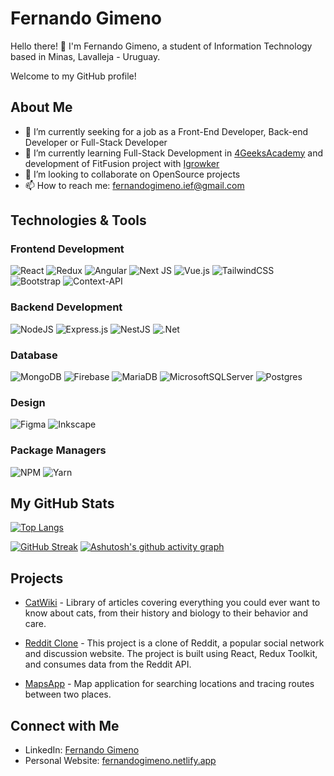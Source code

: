 # Fernando Gimeno

Hello there! 👋 I'm Fernando Gimeno, a student of Information Technology based in Minas, Lavalleja - Uruguay.

Welcome to my GitHub profile!

## About Me

- 🔭 I’m currently seeking for a job as a Front-End Developer, Back-end Developer or Full-Stack Developer
- 🌱 I’m currently learning Full-Stack Development in [4GeeksAcademy](https://4geeks.com/) and development of FitFusion project with [Igrowker](https://www.igrowker.com)
- 👯 I’m looking to collaborate on OpenSource projects
- 📫 How to reach me: fernandogimeno.ief@gmail.com

## Technologies & Tools

### Frontend Development

![React](https://img.shields.io/badge/react-%2320232a.svg?style=for-the-badge&logo=react&logoColor=%2361DAFB)
![Redux](https://img.shields.io/badge/redux-%23593d88.svg?style=for-the-badge&logo=redux&logoColor=white)
![Angular](https://img.shields.io/badge/angular-%23DD0031.svg?style=for-the-badge&logo=angular&logoColor=white)
![Next JS](https://img.shields.io/badge/Next-black?style=for-the-badge&logo=next.js&logoColor=white)
![Vue.js](https://img.shields.io/badge/vuejs-%2335495e.svg?style=for-the-badge&logo=vuedotjs&logoColor=%234FC08D)
![TailwindCSS](https://img.shields.io/badge/tailwindcss-%2338B2AC.svg?style=for-the-badge&logo=tailwind-css&logoColor=white)
![Bootstrap](https://img.shields.io/badge/bootstrap-%238511FA.svg?style=for-the-badge&logo=bootstrap&logoColor=white)
![Context-API](https://img.shields.io/badge/Context--Api-000000?style=for-the-badge&logo=react)

### Backend Development

![NodeJS](https://img.shields.io/badge/node.js-6DA55F?style=for-the-badge&logo=node.js&logoColor=white)
![Express.js](https://img.shields.io/badge/express.js-%23404d59.svg?style=for-the-badge&logo=express&logoColor=%2361DAFB)
![NestJS](https://img.shields.io/badge/nestjs-%23E0234E.svg?style=for-the-badge&logo=nestjs&logoColor=white)
![.Net](https://img.shields.io/badge/.NET-5C2D91?style=for-the-badge&logo=.net&logoColor=white)

### Database

![MongoDB](https://img.shields.io/badge/MongoDB-%234ea94b.svg?style=for-the-badge&logo=mongodb&logoColor=white)
![Firebase](https://img.shields.io/badge/firebase-a08021?style=for-the-badge&logo=firebase&logoColor=ffcd34)
![MariaDB](https://img.shields.io/badge/MariaDB-003545?style=for-the-badge&logo=mariadb&logoColor=white)
![MicrosoftSQLServer](https://img.shields.io/badge/Microsoft%20SQL%20Server-CC2927?style=for-the-badge&logo=microsoft%20sql%20server&logoColor=white)
![Postgres](https://img.shields.io/badge/postgres-%23316192.svg?style=for-the-badge&logo=postgresql&logoColor=white)

### Design

![Figma](https://img.shields.io/badge/figma-%23F24E1E.svg?style=for-the-badge&logo=figma&logoColor=white)
![Inkscape](https://img.shields.io/badge/Inkscape-e0e0e0?style=for-the-badge&logo=inkscape&logoColor=080A13)

### Package Managers
![NPM](https://img.shields.io/badge/NPM-%23CB3837.svg?style=for-the-badge&logo=npm&logoColor=white)
![Yarn](https://img.shields.io/badge/yarn-%232C8EBB.svg?style=for-the-badge&logo=yarn&logoColor=white)

## My GitHub Stats

[![Top Langs](https://github-readme-stats.vercel.app/api/top-langs/?username=fernando-gimeno&layout=donut-vertical)](https://github.com/anuraghazra/github-readme-stats)

[![GitHub Streak](https://streak-stats.demolab.com?user=fernando-gimeno&theme=transparent&date_format=M%20j%5B%2C%20Y%5D&mode=weekly)](https://git.io/streak-stats)
[![Ashutosh's github activity graph](https://github-readme-activity-graph.vercel.app/graph?username=fernando-gimeno&theme=dracula)](https://github.com/ashutosh00710/github-readme-activity-graph)

## Projects

- [CatWiki](https://github.com/fernandouy/cat-wiki/) - Library of articles covering everything you could ever want to know about cats, from their history and biology to their behavior and care.

- [Reddit Clone](https://github.com/fernandouy/reddit-clon/) - This project is a clone of Reddit, a popular social network and discussion website. The project is built using React, Redux Toolkit, and consumes data from the Reddit API.

- [MapsApp](https://github.com/fernandouy/maps-app/) - Map application for searching locations and tracing routes between two places.

## Connect with Me

- LinkedIn: [Fernando Gimeno](https://www.linkedin.com/in/fernando-gimeno)
- Personal Website: [fernandogimeno.netlify.app](https://fernandogimeno.netlify.app/)
